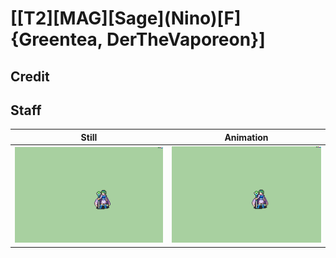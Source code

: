 # [\[T2\]\[MAG\]\[Sage\]\(Nino\)\[F\]{Greentea, DerTheVaporeon}]

## Credit


	
## Staff

| Still | Animation |
| :---: | :-------: |
| ![Staff still](./Staff_000.png) | ![Staff animation](./Staff.gif) |
